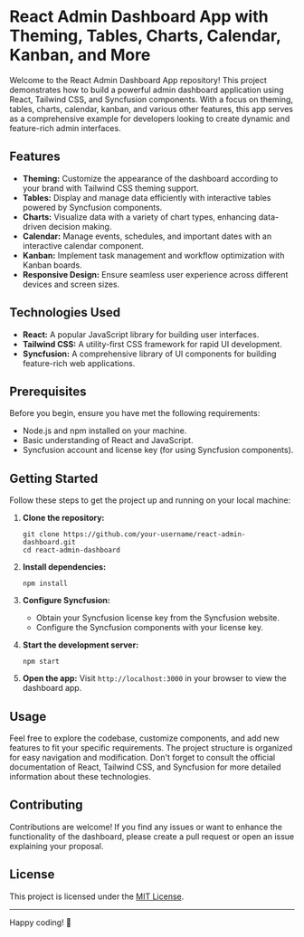 # React Admin Dashboard App with Theming, Tables, Charts, Calendar, Kanban, and More

Welcome to the React Admin Dashboard App repository! This project demonstrates how to build a powerful admin dashboard application using React, Tailwind CSS, and Syncfusion components. With a focus on theming, tables, charts, calendar, kanban, and various other features, this app serves as a comprehensive example for developers looking to create dynamic and feature-rich admin interfaces.

## Features

- **Theming:** Customize the appearance of the dashboard according to your brand with Tailwind CSS theming support.
- **Tables:** Display and manage data efficiently with interactive tables powered by Syncfusion components.
- **Charts:** Visualize data with a variety of chart types, enhancing data-driven decision making.
- **Calendar:** Manage events, schedules, and important dates with an interactive calendar component.
- **Kanban:** Implement task management and workflow optimization with Kanban boards.
- **Responsive Design:** Ensure seamless user experience across different devices and screen sizes.

## Technologies Used

- **React:** A popular JavaScript library for building user interfaces.
- **Tailwind CSS:** A utility-first CSS framework for rapid UI development.
- **Syncfusion:** A comprehensive library of UI components for building feature-rich web applications.
  
## Prerequisites

Before you begin, ensure you have met the following requirements:

- Node.js and npm installed on your machine.
- Basic understanding of React and JavaScript.
- Syncfusion account and license key (for using Syncfusion components).

## Getting Started

Follow these steps to get the project up and running on your local machine:

1. **Clone the repository:**
   ```
   git clone https://github.com/your-username/react-admin-dashboard.git
   cd react-admin-dashboard
   ```

2. **Install dependencies:**
   ```
   npm install
   ```

3. **Configure Syncfusion:**
   - Obtain your Syncfusion license key from the Syncfusion website.
   - Configure the Syncfusion components with your license key.

4. **Start the development server:**
   ```
   npm start
   ```

5. **Open the app:**
   Visit `http://localhost:3000` in your browser to view the dashboard app.

## Usage

Feel free to explore the codebase, customize components, and add new features to fit your specific requirements. The project structure is organized for easy navigation and modification. Don't forget to consult the official documentation of React, Tailwind CSS, and Syncfusion for more detailed information about these technologies.

## Contributing

Contributions are welcome! If you find any issues or want to enhance the functionality of the dashboard, please create a pull request or open an issue explaining your proposal.

## License

This project is licensed under the [MIT License](LICENSE).

---

Happy coding! 🚀
